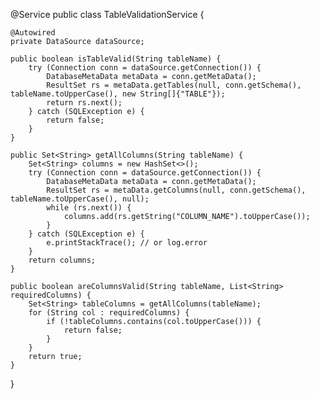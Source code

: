 @Service
public class TableValidationService {

    @Autowired
    private DataSource dataSource;

    public boolean isTableValid(String tableName) {
        try (Connection conn = dataSource.getConnection()) {
            DatabaseMetaData metaData = conn.getMetaData();
            ResultSet rs = metaData.getTables(null, conn.getSchema(), tableName.toUpperCase(), new String[]{"TABLE"});
            return rs.next();
        } catch (SQLException e) {
            return false;
        }
    }

    public Set<String> getAllColumns(String tableName) {
        Set<String> columns = new HashSet<>();
        try (Connection conn = dataSource.getConnection()) {
            DatabaseMetaData metaData = conn.getMetaData();
            ResultSet rs = metaData.getColumns(null, conn.getSchema(), tableName.toUpperCase(), null);
            while (rs.next()) {
                columns.add(rs.getString("COLUMN_NAME").toUpperCase());
            }
        } catch (SQLException e) {
            e.printStackTrace(); // or log.error
        }
        return columns;
    }

    public boolean areColumnsValid(String tableName, List<String> requiredColumns) {
        Set<String> tableColumns = getAllColumns(tableName);
        for (String col : requiredColumns) {
            if (!tableColumns.contains(col.toUpperCase())) {
                return false;
            }
        }
        return true;
    }
}
